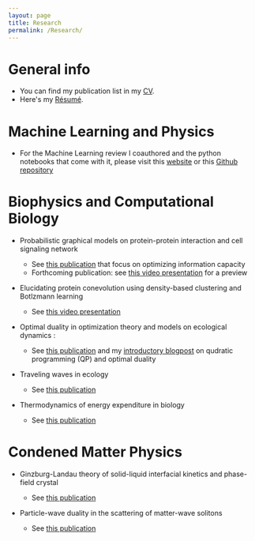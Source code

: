 ```yaml
---
layout: page
title: Research
permalink: /Research/
---
```


# General info

  * You can find my publication list in my [CV](https://www.dropbox.com/s/0fl1yhye8zwfcjq/CHW_CV.pdf?dl=0). 
  * Here's my [Résumé](https://www.dropbox.com/s/u47ag9gug3add92/Resume_WANG.pdf?dl=0).
  
# Machine Learning and Physics
  * For the Machine Learning review I coauthored and the python notebooks that come with it, please visit this [website](http://physics.bu.edu/~pankajm/MLnotebooks.html) or this [Github repository](https://github.com/drckf/mlreview_notebooks)
  


# Biophysics and Computational Biology

  * Probabilistic graphical models on protein-protein interaction and cell signaling network
     * See [this publication](https://www.biorxiv.org/content/10.1101/469197v2) that focus on optimizing information capacity 
     * Forthcoming publication: see [this video presentation](https://www.dropbox.com/s/hujznfqx2526k6t/Signet_design.mov?dl=0) for a preview
     
  * Elucidating protein conevolution using density-based clustering and Botlzmann learning
     * See [this video presentation](https://www.dropbox.com/s/be3rc7de5jjcuit/protein_coevol.m4v?dl=0)
  
  * Optimal duality in optimization theory and models on ecological dynamics :
     * See [this publication](https://arxiv.org/abs/1809.04221) and my [introductory blogpost](https://chinghao0703.github.io/Recent-research-update/) on qudratic programming (QP) and optimal duality

  * Traveling waves in ecology
     * See [this publication](https://www.biorxiv.org/content/10.1101/341222v1)
  
  * Thermodynamics of energy expenditure in biology
     * See [this publication](https://journals.aps.org/prl/abstract/10.1103/PhysRevLett.118.158101)
 
 # Condened Matter Physics
 
 * Ginzburg-Landau theory of solid-liquid interfacial kinetics and phase-field crystal
     * See [this publication](https://journals.aps.org/prb/abstract/10.1103/PhysRevB.91.014107)
     
 * Particle-wave duality in the scattering of matter-wave solitons
     * See [this publication](https://www.osapublishing.org/oe/abstract.cfm?uri=oe-20-20-22675)
  
  
 
  
  
  

